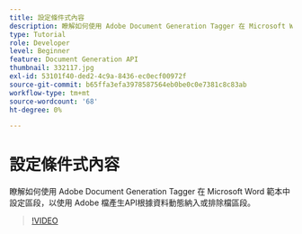 ```yaml
---
title: 設定條件式內容
description: 瞭解如何使用 Adobe Document Generation Tagger 在 Microsoft Word 範本中設定區段，以使用「Adobe產生檔」功能，根據資料動態納入或排除檔區段API
type: Tutorial
role: Developer
level: Beginner
feature: Document Generation API
thumbnail: 332117.jpg
exl-id: 53101f40-ded2-4c9a-8436-ec0ecf00972f
source-git-commit: b65ffa3efa3978587564eb0be0c0e7381c8c83ab
workflow-type: tm+mt
source-wordcount: '68'
ht-degree: 0%

---
```


# 設定條件式內容

瞭解如何使用 Adobe Document Generation Tagger 在 Microsoft Word 範本中設定區段，以使用 Adobe 檔產生API根據資料動態納入或排除檔區段。

>[!VIDEO](https://video.tv.adobe.com/v/332117?hidetitle=true)
